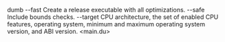 dumb
--fast <exe> Create a release executable with all optimizations.
--safe <exe> Include bounds checks.
--target <triplet> CPU architecture, the set of enabled CPU features, operating system, minimum and maximum operating system version, and ABI version.
<main.du>
